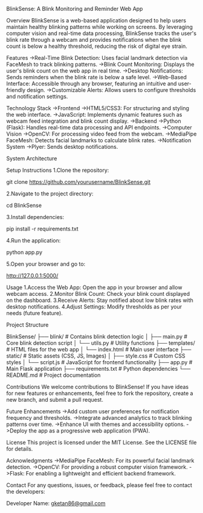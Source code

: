 BlinkSense: A Blink Monitoring and Reminder Web App


Overview
BlinkSense is a web-based application designed to help users maintain healthy blinking patterns while working on screens. By leveraging computer vision and real-time data processing, BlinkSense tracks the user's blink rate through a webcam and provides notifications when the blink count is below a healthy threshold, reducing the risk of digital eye strain.


Features
->Real-Time Blink Detection: Uses facial landmark detection via FaceMesh to track blinking patterns.
->Blink Count Monitoring: Displays the user's blink count on the web app in real time.
->Desktop Notifications: Sends reminders when the blink rate is below a safe level.
->Web-Based Interface: Accessible through any browser, featuring an intuitive and user-friendly design.
->Customizable Alerts: Allows users to configure thresholds and notification settings.


Technology Stack
->Frontend
   ->HTML5/CSS3: For structuring and styling the web interface.
   ->JavaScript: Implements dynamic features such as webcam feed integration and blink count display.
->Backend
   ->Python (Flask): Handles real-time data processing and API endpoints.
->Computer Vision
   ->OpenCV: For processing video feed from the webcam.
   ->MediaPipe FaceMesh: Detects facial landmarks to calculate blink rates.
->Notification System
   ->Plyer: Sends desktop notifications.

   
System Architecture

Setup Instructions
1.Clone the repository:

  git clone https://github.com/yourusername/BlinkSense.git

2.Navigate to the project directory:

  cd BlinkSense

3.Install dependencies:

  pip install -r requirements.txt
  
4.Run the application:

  python app.py

5.Open your browser and go to:

  http://127.0.0.1:5000/

  
Usage
1.Access the Web App: Open the app in your browser and allow webcam access.
2.Monitor Blink Count: Check your blink count displayed on the dashboard.
3.Receive Alerts: Stay notified about low blink rates with desktop notifications.
4.Adjust Settings: Modify thresholds as per your needs (future feature).


Project Structure

BlinkSense/
├── blink/                 # Contains blink detection logic
│   ├── main.py            # Core blink detection script
│   └── utils.py           # Utility functions
├── templates/             # HTML files for the web app
│   └── index.html         # Main user interface
├── static/                # Static assets (CSS, JS, Images)
│   ├── style.css          # Custom CSS styles
│   └── script.js          # JavaScript for frontend functionality
├── app.py                 # Main Flask application
├── requirements.txt       # Python dependencies
└── README.md              # Project documentation


Contributions
We welcome contributions to BlinkSense! If you have ideas for new features or enhancements, feel free to fork the repository, create a new branch, and submit a pull request.

Future Enhancements
->Add custom user preferences for notification frequency and thresholds.
->Integrate advanced analytics to track blinking patterns over time.
->Enhance UI with themes and accessibility options.
->Deploy the app as a progressive web application (PWA).

License
This project is licensed under the MIT License. See the LICENSE file for details.

Acknowledgments
->MediaPipe FaceMesh: For its powerful facial landmark detection.
->OpenCV: For providing a robust computer vision framework.
->Flask: For enabling a lightweight and efficient backend framework.


Contact
For any questions, issues, or feedback, please feel free to contact the developers:

Developer Name: gketan86@gmail.com
